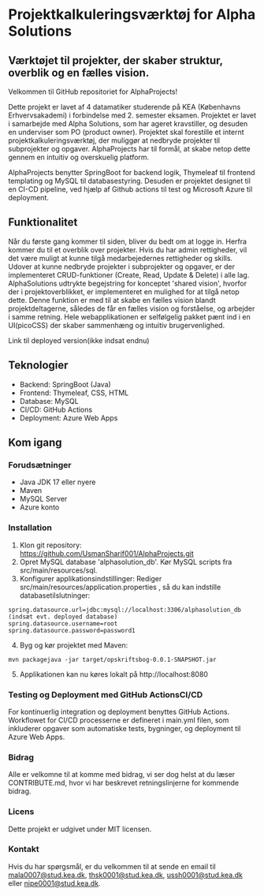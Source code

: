 # Projektkalkuleringsværktøj for Alpha Solutions
## Værktøjet til projekter, der skaber struktur, overblik og en fælles vision.
Velkommen til GitHub repositoriet for AlphaProjects!

Dette projekt er lavet af 4 datamatiker studerende på KEA (Københavns Erhvervsakademi) i forbindelse med 2. semester eksamen. Projektet er lavet i samarbejde med Alpha Solutions, som har ageret kravstiller, og desuden en underviser som PO (product owner). Projektet skal forestille et internt projektkalkuleringsværktøj, der muliggør at nedbryde projekter til subprojekter og opgaver. AlphaProjects har til formål, at skabe netop dette gennem en intuitiv og overskuelig platform. 

AlphaProjects benytter SpringBoot for backend logik, Thymeleaf til frontend templating og MySQL til databasestyring. Desuden er projektet designet til en CI-CD pipeline, ved hjælp af Github actions til test og Microsoft Azure til deployment. 

## Funktionalitet
Når du første gang kommer til siden, bliver du bedt om at logge in. Herfra kommer du til et overblik over projekter. Hvis du har admin rettigheder, vil det være muligt at kunne tilgå medarbejedernes rettigheder og skills. 
Udover at kunne nedbryde projekter i subprojekter og opgaver, er der implementeret CRUD-funktioner (Create, Read, Update & Delete) i alle lag. AlphaSolutions udtrykte begejstring for konceptet 'shared vision', hvorfor der i projektoverblikket, er implementeret en mulighed for at tilgå netop dette. Denne funktion er med til at skabe en fælles vision blandt projektdeltagerne, således de får en fælles vision og forståelse, og arbejder i samme retning. 
Hele webapplikationen er selfølgelig pakket pænt ind i en UI(picoCSS) der skaber sammenhæng og intuitiv brugervenlighed. 

Link til deployed version(ikke indsat endnu)

## Teknologier
* Backend: SpringBoot (Java)
* Frontend: Thymeleaf, CSS, HTML
* Database: MySQL
* CI/CD: GitHub Actions
* Deployment: Azure Web Apps

## Kom igang
### Forudsætninger
* Java JDK 17 eller nyere
* Maven
* MySQL Server
* Azure konto

### Installation
1. Klon git repository: https://github.com/UsmanSharif001/AlphaProjects.git
2. Opret MySQL database 'alphasolution_db'. Kør MySQL scripts fra src/main/resources/sql.
3. Konfigurer applikationsindstillinger: Rediger src/main/resources/application.properties , så du kan indstille databasetilslutninger:
```
spring.datasource.url=jdbc:mysql://localhost:3306/alphasolution_db (indsæt evt. deployed database)
spring.datasource.username=root
spring.datasource.password=password1
```
4. Byg og kør projektet med Maven:
```
mvn packagejava -jar target/opskriftsbog-0.0.1-SNAPSHOT.jar
```
5. Applikationen kan nu køres lokalt på http://localhost:8080

### Testing og Deployment med GitHub ActionsCI/CD
For kontinuerlig integration og deployment benyttes GitHub Actions. Workflowet for CI/CD processerne er defineret i main.yml filen, som inkluderer opgaver som automatiske tests, bygninger, og deployment til Azure Web Apps.

### Bidrag
Alle er velkomne til at komme med bidrag, vi ser dog helst at du læser CONTRIBUTE.md, hvor vi har beskrevet retningslinjerne for kommende bidrag.

### Licens
Dette projekt er udgivet under MIT licensen.

### Kontakt
Hvis du har spørgsmål, er du velkommen til at sende en email til mala0007@stud.kea.dk, thsk0001@stud.kea.dk, ussh0001@stud.kea.dk eller nipe0001@stud.kea.dk.
